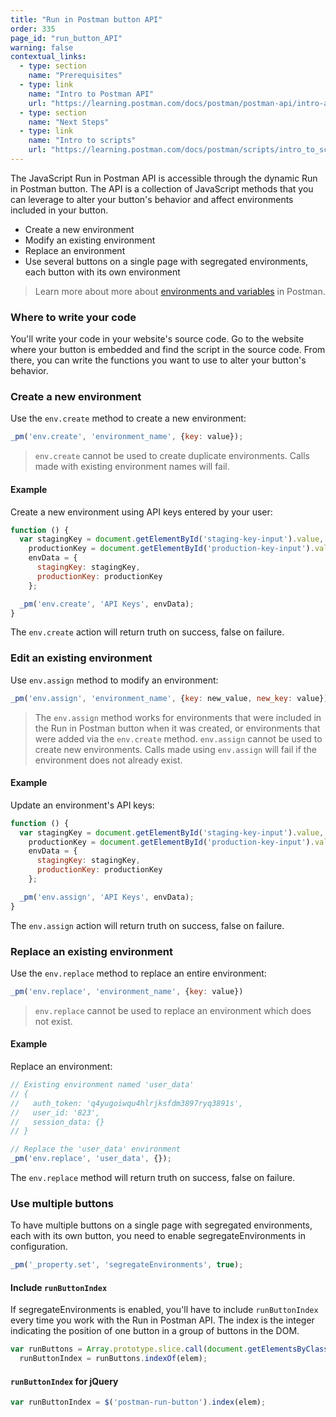 ```yaml
---
title: "Run in Postman button API"
order: 335
page_id: "run_button_API"
warning: false
contextual_links:
  - type: section
    name: "Prerequisites"
  - type: link
    name: "Intro to Postman API"
    url: "https://learning.postman.com/docs/postman/postman-api/intro-api"
  - type: section
    name: "Next Steps"
  - type: link
    name: "Intro to scripts"
    url: "https://learning.postman.com/docs/postman/scripts/intro_to_scripts"
---
```



The JavaScript Run in Postman API is accessible through the dynamic Run in Postman button. The API is a collection of JavaScript methods that you can leverage to alter your button's behavior and affect environments included in your button.

* Create a new environment
* Modify an existing environment
* Replace an environment
* Use several buttons on a single page with segregated environments, each button with its own environment

> Learn more about more about [environments and variables](/docs/postman/collection-runs/using-environments-in-collection-runs/) in Postman.

### Where to write your code

 You'll write your code in your website's source code. Go to the website where your button is embedded and find the script in the source code. From there, you can write the functions you want to use to alter your button's behavior.

### Create a new environment

Use the `env.create` method to create a new environment:

```javascript
_pm('env.create', 'environment_name', {key: value});
```

> `env.create` cannot be used to create duplicate environments. Calls made with existing environment names will fail.  

#### Example

Create a new environment using API keys entered by your user:

```javascript
function () {
  var stagingKey = document.getElementById('staging-key-input').value,
    productionKey = document.getElementById('production-key-input').value,
    envData = {
      stagingKey: stagingKey,
      productionKey: productionKey
    };

  _pm('env.create', 'API Keys', envData);
}
```

The `env.create` action will return truth on success, false on failure.

### Edit an existing environment

Use `env.assign` method to modify an environment:

```javascript
_pm('env.assign', 'environment_name', {key: new_value, new_key: value})
```

> The `env.assign` method works for environments that were included in the Run in Postman button when it was created, or environments that were added via the `env.create` method.
> `env.assign` cannot be used to create new environments. Calls made using `env.assign` will fail if the environment does not already exist.

#### Example

Update an environment's API keys:

```javascript
function () {
  var stagingKey = document.getElementById('staging-key-input').value,
    productionKey = document.getElementById('production-key-input').value,
    envData = {
      stagingKey: stagingKey,
      productionKey: productionKey
    };

  _pm('env.assign', 'API Keys', envData);
}
```

The `env.assign` action will return truth on success, false on failure.

### Replace an existing environment

Use the `env.replace` method to replace an entire environment:

```javascript
_pm('env.replace', 'environment_name', {key: value})
```

> `env.replace` cannot be used to replace an environment which does not exist.

#### Example

Replace an environment:

```javascript
// Existing environment named 'user_data'
// {
//   auth_token: 'q4yugoiwqu4hlrjksfdm3897ryq3891s',
//   user_id: '823',
//   session_data: {}
// }

// Replace the 'user_data' environment
_pm('env.replace', 'user_data', {});
```

The `env.replace` method will return truth on success, false on failure.

### Use multiple buttons

To have multiple buttons on a single page with segregated environments, each with its own button, you need to enable segregateEnvironments in configuration.

```javascript
_pm('_property.set', 'segregateEnvironments', true);
```

#### Include `runButtonIndex`

If segregateEnvironments is enabled, you'll have to include `runButtonIndex` every time you work with the Run in Postman API. The index is the integer indicating the position of one button in a group of buttons in the DOM.

```javascript
var runButtons = Array.prototype.slice.call(document.getElementsByClassName('postman-run-button')),
  runButtonIndex = runButtons.indexOf(elem);
```

#### `runButtonIndex` for jQuery

```javascript
var runButtonIndex = $('postman-run-button').index(elem);
```
